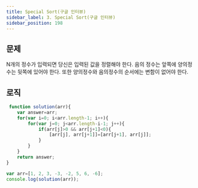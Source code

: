```yaml
---
title: Special Sort(구글 인터뷰)
sidebar_label: 3. Special Sort(구글 인터뷰)
sidebar_position: 198
---
```


## 문제 
N개의 정수가 입력되면 당신은 입력된 값을 정렬해야 한다.
음의 정수는 앞쪽에 양의정수는 뒷쪽에 있어야 한다. 또한 양의정수와 음의정수의 순서에는 변함이 없어야 한다.

## 로직

```js
 function solution(arr){
    var answer=arr;
    for(var i=0; i<arr.length-1; i++){
        for(var j=0; j<arr.length-i-1; j++){
            if(arr[j]>0 && arr[j+1]<0){
                [arr[j], arr[j+1]]=[arr[j+1], arr[j]];
            }
        }   
    } 
    return answer;
}

var arr=[1, 2, 3, -3, -2, 5, 6, -6];
console.log(solution(arr));
```